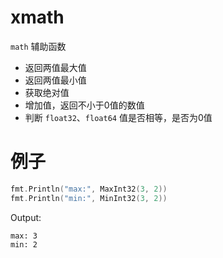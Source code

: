 # xmath

`math` 辅助函数

- 返回两值最大值
- 返回两值最小值
- 获取绝对值
- 增加值，返回不小于0值的数值
- 判断 `float32`、`float64` 值是否相等，是否为0值

# 例子
```go
fmt.Println("max:", MaxInt32(3, 2))
fmt.Println("min:", MinInt32(3, 2))
```
Output:
```text
max: 3
min: 2
```